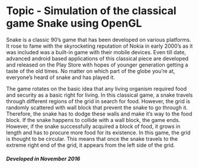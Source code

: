 # Topic - Simulation of the classical game Snake using OpenGL

Snake is a classic 90’s game that has been developed on various platforms. It rose to fame with the skyrocketing reputation of Nokia in early 2000’s as it was included was a built-in game with their mobile devices. Even till date, advanced android based applications of this classical piece are developed and released on the Play Store with hopes of younger generation getting a taste of the old times. No matter on which part of the globe you’re at, everyone’s heard of snake and has played it.

The game rotates on the basic idea that any living organism required food and security as a basic right for living. In this classical game, a snake travels through different regions of the grid in search for food. However, the grid is randomly scattered with wall block that prevent the snake to go through it. Therefore, the snake has to dodge these walls and make it’s way to the food block. If the snake happens to collide with a wall block, the game ends. However, if the snake successfully acquired a block of food, it grows in length and has to procure more food for its existence. In this game, the grid is thought to be circular. This means that once the snake travels to the extreme right end of the grid, it appears from the left side of the grid.

##### Developed in November 2016
